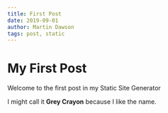 ```yaml
---
title: First Post
date: 2019-09-01
author: Martin Dawson
tags: post, static
---
```


# My First Post

Welcome to the first post in my Static Site Generator

I might call it **Grey Crayon** because I like the name.
